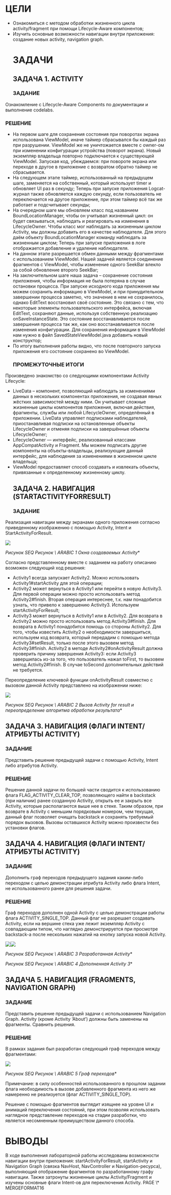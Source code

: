 ﻿# ЦЕЛИ
- Ознакомиться с методом обработки жизненного цикла activity/fragment при помощи Lifecycle-Aware компонентов;
- Изучить основные возможности навигации внутри приложения: создание новых activity, navigation graph.
  # ЗАДАЧИ
  ## ЗАДАЧА 1. ACTIVITY
  ### ЗАДАНИЕ
Ознакомление с Lifecycle-Aware Components по документации и выполнение codelabs.
### РЕШЕНИЕ
- На первом шаге для сохранения состояния при поворотах экрана использована ViewModel, иначе таймер сбрасывался бы каждый раз при разрушении. ViewModel же не уничтожается вместе с owner-ом при изменении конфигурации устройства (поворот экрана). Новый экземпляр владельца повторно подключается к существующей ViewModel. Запуская код, убеждаемся: при повороте экрана или переходе в другое в приложение с возвратом обратно таймер не сбрасывается.
- На следующем этапе таймер, использованный на предыдущем шаге, заменяется на собственный, который использует timer и обновляет UI раз в секунду;
  Теперь при запуске приложения Logcat-журнал также обновляется каждую секунду, если пользователь не переключается на другое приложение, при этом таймер всё так же работает и подсчитывает секунды;
- На очередном шаге мы обновляем класс под названием BoundLocationManager, чтобы он учитывал жизненный цикл: он будет связываться, наблюдать и реагировать на изменения в LifecycleOwner. Чтобы класс мог наблюдать за жизненным циклом Activity, мы должны добавить его в качестве наблюдателя. Для этого даём объекту BoundLocationManager команду наблюдать за жизненным циклом;
  Теперь при запуске приложения в логе отображается добавление и удаление наблюдателя.
- На данном этапе разрешается обмен данными между фрагментами с использованием ViewModel. Нашей задачей является соединение фрагментов с ViewModel, чтобы изменение одного SeekBar влекло за собой обновление второго SeekBar;
- На заключительном шаге наша задача – сохранение состояния приложения, чтобы информация не была потеряна в случае остановки процесса. При запуске исходного кода приложения мы можем сохранить информацию в ViewModel, и при принудительном завершении процесса заметно, что значение в нем не сохранилось, однако EditText восстановил своё состояние. Это связано с тем, что некоторые элементы пользовательского интерфейса, включая EditText, сохраняют данные, используя собственную реализацию onSaveInstanceState. Это состояние восстанавливается после завершения процесса так же, как оно восстанавливается после изменения конфигурации.
  Для сохранения информации в ViewModel нам нужно в файл SavedStateViewModel.java добавить новый конструктор;
- По итогу выполнения работы видно, что после повторного запуска приложения его состояние сохранено во ViewModel.
  ### ПРОМЕЖУТОЧНЫЕ ИТОГИ
Произведено знакомство со следующими компонентами Activity Lifecycle:

- LiveData – компонент, позволяющий наблюдать за изменениями данных в нескольких компонентах приложения, не создавая явных жёстких зависимостей между ними. Он учитывает сложные жизненные циклы компонентов приложения, включая действия, фрагменты, службы или любой LifecycleOwner, определённый в приложении. LiveData управляет подписками наблюдателей, приостанавливая подписки на остановленные объекты LifecycleOwner и отменяя подписки на завершённые объекты LifecycleOwner;
- LifecycleOwner — интерфейс, реализованный классами AppCompatActivity и Fragment. Мы можем подписать другие компоненты на объекты-владельцы, реализующие данный интерфейс, для наблюдения за изменениями в жизненном цикле владельца;
- ViewModel предоставляет способ создавать и извлекать объекты, привязанные к определенному жизненному циклу.
  ## ЗАДАЧА 2. НАВИГАЦИЯ (STARTACTIVITYFORRESULT)
  ### ЗАДАНИЕ
Реализация навигации между экранами одного приложения согласно приведенному изображению с помощью Activity, Intent и StartActivityForResult.

![](Aspose.Words.b4870ca1-6d8b-4e0c-9073-d1d873e2c306.001.png)

**Рисунок  SEQ Рисунок \\* ARABIC 1 Окна создаваемых Activity**

Согласно представленному вместе с заданием на работу описанию возможен следующий ход решения:

- Activity1 всегда запускает Activity2. Можно использовать Activity1#startActivity для этой операции;
- Activity2 может вернуться в Activity1 или перейти в новую Activity3. Для первой операции можно просто использовать метод Activity2#finish. Вторая операция интереснее, т.к. нам понадобится узнать, что привело к завершению Activity3. Используем startActivityForResult;
- Activity3 может вернуться в Activity1 или в Activity2. Для возврата в Activity2 можно просто использовать метод Activity3#finish. Для возврата в Activity1 понадобится помощь со стороны Activity2. Для того, чтобы известить Activity2 о необходимости завершиться, используем код возврата, который передадим с помощью метода Activity3#setResult, только после этого вызовем метод Activity3#finish. Activity2 в методе Activity2#onActivityResult должна проверить причину завершения Activity3: если Activity3 завершилась из-за того, что пользователь нажал toFirst, то вызовем метод Activity2#finish. В случае toSecond дополнительных действий не требуется.

Переопределение ключевой функции onActivityResult совместно с вызовом данной Activity представлено на изображении ниже:

![](Aspose.Words.b4870ca1-6d8b-4e0c-9073-d1d873e2c306.002.png)

**Рисунок  SEQ Рисунок \\* ARABIC 2 Вызов Activity for result и переопределение алгоритма обработки результата**
## ЗАДАЧА 3. НАВИГАЦИЯ (ФЛАГИ INTENT/АТРИБУТЫ ACTIVITY)
### ЗАДАНИЕ
Представить решение предыдущей задачи с помощью Activity, Intent либо атрибутов Activity.
### РЕШЕНИЕ
Решение данной задачи по большей части сводится к использованию флага FLAG\_ACTIVITY\_CLEAR\_TOP, позволяющего найти в backstack (при наличии) ранее созданную Activity, открыть ее и закрыть все Activity, которые располагаются выше нее в стеке. Таким образом, при возврате в Activity с меньшим порядковым номером, чем текущая, данный флаг позволяет очищать backstack и сохранять требуемый порядок вызовов. Вызовы оставшихся Activity можно произвести без установки флагов.

## ЗАДАЧА 4. НАВИГАЦИЯ (ФЛАГИ INTENT/АТРИБУТЫ ACTIVITY)
### ЗАДАНИЕ
Дополнить граф переходов предыдущего задания каким-либо переходом с целью демонстрации атрибута Activity либо флага Intent, не использованного ранее для решения задачи.
### РЕШЕНИЕ
Граф переходов дополнен одной Activity с целью демонстрации работы флага ACTIVITY\_SINGLE\_TOP. Данный флаг не разрешает создавать Activity, если на вершине стека уже лежит экземпляр Activity с совпадающим типом, что наглядно демонстрируется при просмотре backstack-а после нескольких нажатий на кнопку запуска новой Activity.

![](Aspose.Words.b4870ca1-6d8b-4e0c-9073-d1d873e2c306.003.png)![](Aspose.Words.b4870ca1-6d8b-4e0c-9073-d1d873e2c306.004.png)

**Рисунок  SEQ Рисунок \\* ARABIC 3 Разработанная Activity**

**Рисунок  SEQ Рисунок \\* ARABIC 4 Дополненная Activity 3**

## ЗАДАЧА 5. НАВИГАЦИЯ (FRAGMENTS, NAVIGATION GRAPH)
### ЗАДАНИЕ
Представить решение предыдущей задачи с использованием Navigation Graph. Activity (кроме Activity ‘About’) должны быть заменены на фрагменты. Сравнить решения.
### РЕШЕНИЕ
В рамках задания был разработан следующий граф переходов между фрагментами:

![](Aspose.Words.b4870ca1-6d8b-4e0c-9073-d1d873e2c306.005.png)

**Рисунок  SEQ Рисунок \\* ARABIC 5 Граф переходов**

Примечание: в силу особенностей использованного в прошлом задании флага необходимость в вызове добавленного фрагмента из него же намеренно не реализуется (флаг ACTIVITY\_SINGLE\_TOP).

Решение с помощью фрагментов выглядит изящнее на уровне UI и анимаций переключения состояний, при этом позволяя использовать наглядное представление переходов на стадии разработки, что является несомненным преимуществом данного способа.

# ВЫВОДЫ
В ходе выполнения лабораторной работы исследованы возможности навигации внутри приложения: startActivityForResult, startActivity и Navigation Graph (связка NavHost, NavController и Navigation-ресурса), выполняющий отображение фрагментов по разработанному графу навигации. 
Также затронуты жизненные циклы Activity/Fragment и изучены основные флаги Intent-ов для переключения Activity.
PAGE   \\* MERGEFORMAT16

